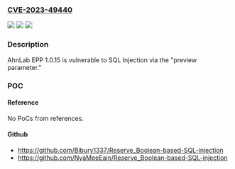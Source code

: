 ### [CVE-2023-49440](https://cve.mitre.org/cgi-bin/cvename.cgi?name=CVE-2023-49440)
![](https://img.shields.io/static/v1?label=Product&message=n%2Fa&color=blue)
![](https://img.shields.io/static/v1?label=Version&message=n%2Fa%20&color=brightgreen)
![](https://img.shields.io/static/v1?label=Vulnerability&message=n%2Fa&color=brightgreen)

### Description

AhnLab EPP 1.0.15 is vulnerable to SQL Injection via the "preview parameter."

### POC

#### Reference
No PoCs from references.

#### Github
- https://github.com/Bibury1337/Reserve_Boolean-based-SQL-injection
- https://github.com/NyaMeeEain/Reserve_Boolean-based-SQL-injection

